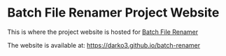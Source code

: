 # Batch File Renamer Project Website

This is where the project website is hosted for [Batch File Renamer](https://github.com/darko3/batch-renamer)

The website is available at: https://darko3.github.io/batch-renamer
